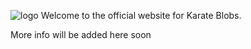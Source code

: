 ![logo](https://karateblobs.js.org/images/logo.png)
Welcome to the official website for Karate Blobs.

More info will be added here soon
